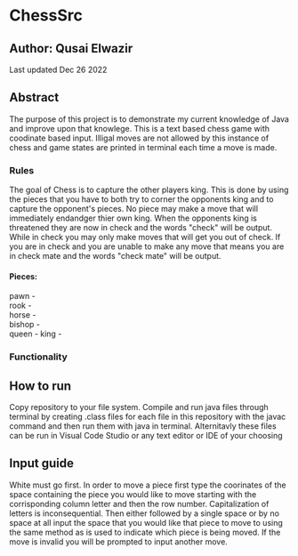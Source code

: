 # ChessSrc
## Author: Qusai Elwazir
Last updated Dec 26 2022
## Abstract
The purpose of this project is to demonstrate my current knowledge of Java and improve upon that knowlege. This is a text based chess game with coodinate based input. Illigal moves are not allowed by this instance of chess and game states are printed in terminal each time a move is made. 

### Rules
The goal of Chess is to capture the other players king. This is done by using the pieces that you have to both try to corner the opponents king and to capture the opponent's pieces. No piece may make a move that will immediately endandger thier own king. When the opponents king is threatened they are now in check and the words "check" will be output. While in check you may only make moves that will get you out of check. If you are in check and you are unable to make any move that means you are in check mate and the words "check mate" will be output.
#### Pieces:
pawn -  
rook -  
horse -  
bishop -  
queen - 
king - 


### Functionality

## How to run
Copy repository to your file system. Compile and run java files through terminal by creating .class files for each file in this repository with the javac command and then run them with java in terminal. Alternitavly these files can be run in Visual Code Studio or any text editor or IDE of your choosing

## Input guide
White must go first. In order to move a piece first type the coorinates of the space containing the piece you would like to move starting with the corrisponding column letter and then the row number. Capitalization of letters is inconsequential. Then either followed by a single space or by no space at all input the space that you would like that piece to move to using the same method as is used to indicate which piece is being moved. If the move is invalid you will be prompted to input another move. 
